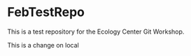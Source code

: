 # FebTestRepo
This is a test repository for the Ecology Center Git Workshop.

This is a change on local